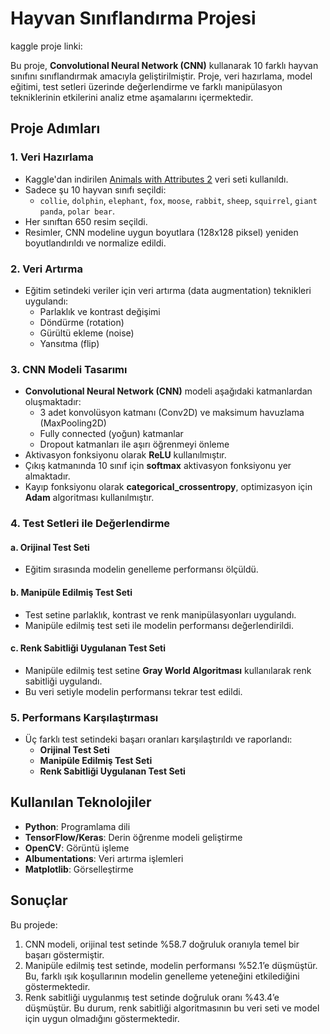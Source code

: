 
# Hayvan Sınıflandırma Projesi

kaggle proje linki: 

  Bu proje, **Convolutional Neural Network (CNN)** kullanarak 10 farklı hayvan sınıfını sınıflandırmak amacıyla geliştirilmiştir. Proje, veri hazırlama, model eğitimi, test setleri üzerinde değerlendirme ve farklı manipülasyon tekniklerinin etkilerini analiz etme aşamalarını içermektedir.

## **Proje Adımları**

### **1. Veri Hazırlama**
- Kaggle'dan indirilen [Animals with Attributes 2](https://www.kaggle.com/datasets/rrebirrth/animals-with-attributes-2) veri seti kullanıldı.
- Sadece şu 10 hayvan sınıfı seçildi: 
  - `collie`, `dolphin`, `elephant`, `fox`, `moose`, `rabbit`, `sheep`, `squirrel`, `giant panda`, `polar bear`.
- Her sınıftan 650 resim seçildi.
- Resimler, CNN modeline uygun boyutlara (128x128 piksel) yeniden boyutlandırıldı ve normalize edildi.

### **2. Veri Artırma**
- Eğitim setindeki veriler için veri artırma (data augmentation) teknikleri uygulandı:
  - Parlaklık ve kontrast değişimi
  - Döndürme (rotation)
  - Gürültü ekleme (noise)
  - Yansıtma (flip)

### **3. CNN Modeli Tasarımı**
- **Convolutional Neural Network (CNN)** modeli aşağıdaki katmanlardan oluşmaktadır:
  - 3 adet konvolüsyon katmanı (Conv2D) ve maksimum havuzlama (MaxPooling2D)
  - Fully connected (yoğun) katmanlar
  - Dropout katmanları ile aşırı öğrenmeyi önleme
- Aktivasyon fonksiyonu olarak **ReLU** kullanılmıştır.
- Çıkış katmanında 10 sınıf için **softmax** aktivasyon fonksiyonu yer almaktadır.
- Kayıp fonksiyonu olarak **categorical_crossentropy**, optimizasyon için **Adam** algoritması kullanılmıştır.

### **4. Test Setleri ile Değerlendirme**
#### a. Orijinal Test Seti
- Eğitim sırasında modelin genelleme performansı ölçüldü.

#### b. Manipüle Edilmiş Test Seti
- Test setine parlaklık, kontrast ve renk manipülasyonları uygulandı.
- Manipüle edilmiş test seti ile modelin performansı değerlendirildi.

#### c. Renk Sabitliği Uygulanan Test Seti
- Manipüle edilmiş test setine **Gray World Algoritması** kullanılarak renk sabitliği uygulandı.
- Bu veri setiyle modelin performansı tekrar test edildi.

### **5. Performans Karşılaştırması**
- Üç farklı test setindeki başarı oranları karşılaştırıldı ve raporlandı:
  - **Orijinal Test Seti**
  - **Manipüle Edilmiş Test Seti**
  - **Renk Sabitliği Uygulanan Test Seti**

## **Kullanılan Teknolojiler**
- **Python**: Programlama dili
- **TensorFlow/Keras**: Derin öğrenme modeli geliştirme
- **OpenCV**: Görüntü işleme
- **Albumentations**: Veri artırma işlemleri
- **Matplotlib**: Görselleştirme

## **Sonuçlar**
Bu projede:
1. CNN modeli, orijinal test setinde %58.7 doğruluk oranıyla temel bir başarı göstermiştir.
2. Manipüle edilmiş test setinde, modelin performansı %52.1’e düşmüştür. Bu, farklı ışık koşullarının modelin genelleme yeteneğini etkilediğini göstermektedir.
3. Renk sabitliği uygulanmış test setinde doğruluk oranı %43.4’e düşmüştür. Bu durum, renk sabitliği algoritmasının bu veri seti ve model için uygun olmadığını göstermektedir.
